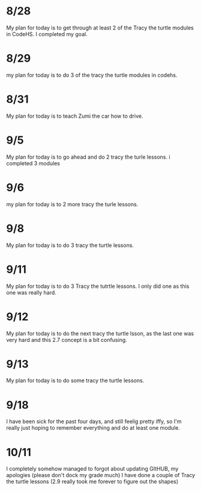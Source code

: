 # 8/28
My plan for today is to get through at least 2 of the Tracy the turtle modules in CodeHS. I completed my goal.
# 8/29
my plan for today is to do 3 of the tracy the turtle modules in codehs. 
# 8/31
My plan for today is to teach Zumi the car how to drive. 
# 9/5
My plan for today is to go ahead and do 2 tracy the turle lessons. i completed 3 modules
# 9/6
my plan for today is to 2 more tracy the turle lessons.
# 9/8
My plan for today is to do 3 tracy the turtle lessons. 
# 9/11
My plan for today is to do 3 Tracy the tutrtle lessons. I only did one as this one was really hard.
# 9/12
My plan for today is to do the next tracy the turtle lsson, as the last one was very hard and this 2.7 concept is a bit confusing. 
# 9/13
My plan for today is to do some tracy the turtle lessons.
# 9/18
I have been sick for the past four days, and still feelig pretty iffy, so I'm really just hoping to remember everything and do at least one module. 
# 10/11
I completely somehow managed to forgot about updating GItHUB, my apologies (please don't dock my grade much) I have done a couple of Tracy the turtle lessons (2.9 really took me forever to figure out the shapes)
